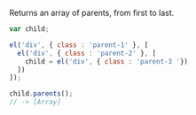 Returns an array of parents, from first to last.

```javascript
var child;

el('div', { class : 'parent-1' }, [
  el('div', { class : 'parent-2' }, [
    child = el('div', { class : 'parent-3 '})
  ])
]);

child.parents();
// -> [Array]
```
